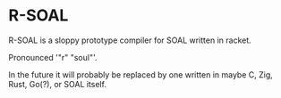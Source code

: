 R-SOAL
======

R-SOAL is a sloppy prototype compiler for SOAL written in racket.

Pronounced '"r" "soul"'.

In the future it will probably be replaced by one written
in maybe C, Zig, Rust, Go(?), or SOAL itself.
